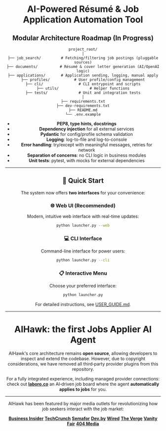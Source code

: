 
<div align="center">


# AI-Powered Résumé & Job Application Automation Tool

## Modular Architecture Roadmap (In Progress)

```
project_root/
│
├── job_search/         # Fetching/filtering job postings (pluggable sources)
├── documents/          # Résumé & cover letter generation (AI/OpenAI logic)
├── applications/       # Application sending, logging, manual apply
├── profiles/           # User profile/config management
├── cli/                # CLI entrypoint and scripts
├── utils/              # Helper functions
├── tests/              # Unit and integration tests
│
├── requirements.txt
├── dev-requirements.txt
├── README.md
└── .env.example
```

- **PEP8, type hints, docstrings**
- **Dependency injection** for all external services
- **Pydantic** for config/profile schema validation
- **Logging**: log-to-file and log-to-console
- **Error handling**: try/except with meaningful messages, retries for network
- **Separation of concerns**: no CLI logic in business modules
- **Unit tests**: pytest, with mocks for external dependencies

---

## 🚀 Quick Start

The system now offers **two interfaces** for your convenience:

### 🌐 Web UI (Recommended)
Modern, intuitive web interface with real-time updates:
```bash
python launcher.py --web
```

### 💻 CLI Interface
Command-line interface for power users:
```bash
python launcher.py --cli
```

### 📋 Interactive Menu
Choose your preferred interface:
```bash
python launcher.py
```

For detailed instructions, see [USER_GUIDE.md](USER_GUIDE.md).

---

# AIHawk: the first Jobs Applier AI Agent


AIHawk's core architecture remains **open source**, allowing developers to inspect and extend the codebase. However, due to copyright considerations, we have removed all third‑party provider plugins from this repository.

For a fully integrated experience, including managed provider connections: check out **[laboro.co](https://laboro.co/)** an AI‑driven job board where the agent **automatically applies to jobs** for you.


---


AIHawk has been featured by major media outlets for revolutionizing how job seekers interact with the job market:

[**Business Insider**](https://www.businessinsider.com/aihawk-applies-jobs-for-you-linkedin-risks-inaccuracies-mistakes-2024-11)
[**TechCrunch**](https://techcrunch.com/2024/10/10/a-reporter-used-ai-to-apply-to-2843-jobs/)
[**Semafor**](https://www.semafor.com/article/09/12/2024/linkedins-have-nots-and-have-bots)
[**Dev.by**](https://devby.io/news/ya-razoslal-rezume-na-2843-vakansii-po-17-v-chas-kak-ii-boty-vytesnyaut-ludei-iz-protsessa-naima.amp)
[**Wired**](https://www.wired.it/article/aihawk-come-automatizzare-ricerca-lavoro/)
[**The Verge**](https://www.theverge.com/2024/10/10/24266898/ai-is-enabling-job-seekers-to-think-like-spammers)
[**Vanity Fair**](https://www.vanityfair.it/article/intelligenza-artificiale-candidature-di-lavoro)
[**404 Media**](https://www.404media.co/i-applied-to-2-843-roles-the-rise-of-ai-powered-job-application-bots/)

